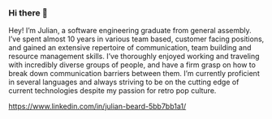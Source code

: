 ### Hi there 👋

Hey! I’m Julian, a software engineering graduate from general assembly. I’ve spent almost 10 years in various team based, customer facing positions, and gained an extensive repertoire of communication, team building and resource management skills. I’ve thoroughly enjoyed working and traveling with incredibly diverse groups of people, and have a firm grasp on how to break down communication barriers between them. I’m currently proficient in several languages and always striving to be on the cutting edge of current technologies despite my passion for retro pop culture.

https://www.linkedin.com/in/julian-beard-5bb7bb1a1/
